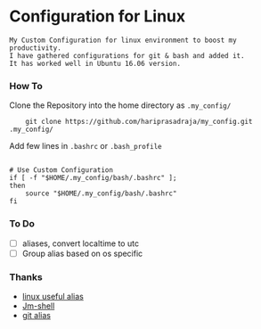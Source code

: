 # Configuration for Linux

    My Custom Configuration for linux environment to boost my productivity.
    I have gathered configurations for git & bash and added it.
    It has worked well in Ubuntu 16.06 version.

### How To

Clone the Repository into the home directory as `.my_config/`

```
    git clone https://github.com/hariprasadraja/my_config.git .my_config/

```

Add few lines in `.bashrc` or `.bash_profile`

```

# Use Custom Configuration
if [ -f "$HOME/.my_config/bash/.bashrc" ];
then
    source "$HOME/.my_config/bash/.bashrc"
fi

```

### To Do

- [ ] aliases, convert localtime to utc
- [ ] Group alias based on os specific

### Thanks

- [linux useful alias](https://www.cyberciti.biz/tips/bash-aliases-mac-centos-linux-unix.html)
- [Jm-shell](https://github.com/jmcclare/jm-shell)
- [git alias](https://github.com/GitAlias/gitalias)
